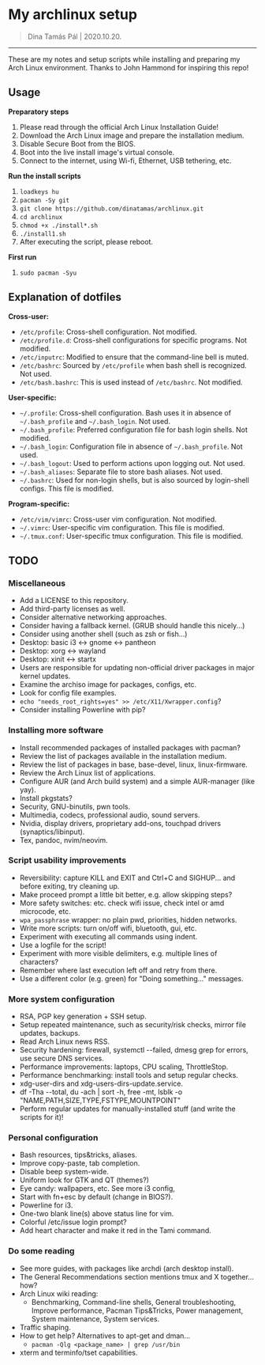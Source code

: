 # My archlinux setup

> Dina Tamás Pál | 2020.10.20.

------------------------------

These are my notes and setup scripts while installing and preparing my Arch
Linux environment. Thanks to John Hammond for inspiring this repo!

## Usage

__Preparatory steps__
1. Please read through the official Arch Linux Installation Guide!
1. Download the Arch Linux image and prepare the installation medium.
1. Disable Secure Boot from the BIOS.
1. Boot into the live install image's virtual console.
1. Connect to the internet, using Wi-fi, Ethernet, USB tethering, etc.

__Run the install scripts__
1. `loadkeys hu`
1. `pacman -Sy git`
1. `git clone https://github.com/dinatamas/archlinux.git`
1. `cd archlinux`
1. `chmod +x ./install*.sh`
1. `./install1.sh`
1. After executing the script, please reboot.

__First run__
1. `sudo pacman -Syu`

## Explanation of dotfiles

**Cross-user:**
* `/etc/profile`: Cross-shell configuration. Not modified.
* `/etc/profile.d`: Cross-shell configurations for specific programs. Not modified.
* `/etc/inputrc`: Modified to ensure that the command-line bell is muted.
* `/etc/bashrc`: Sourced by `/etc/profile` when bash shell is recognized. Not used.
* `/etc/bash.bashrc`: This is used instead of `/etc/bashrc`. Not modified.

**User-specific:**
* `~/.profile`: Cross-shell configuration. Bash uses it in absence of `~/.bash_profile` and `~/.bash_login`. Not used.
* `~/.bash_profile`: Preferred configuration file for bash login shells. Not modified.
* `~/.bash_login`: Configuration file in absence of `~/.bash_profile`. Not used.
* `~/.bash_logout`: Used to perform actions upon logging out. Not used.
* `~/.bash_aliases`: Separate file to store bash aliases. Not used.
* `~/.bashrc`: Used for non-login shells, but is also sourced by login-shell configs. This file is modified.

**Program-specific:**
* `/etc/vim/vimrc`: Cross-user vim configuration. Not modified.
* `~/.vimrc`: User-specific vim configuration. This file is modified.
* `~/.tmux.conf`: User-specific tmux configuration. This file is modified.

## TODO

### Miscellaneous
* Add a LICENSE to this repository.
* Add third-party licenses as well.
* Consider alternative networking approaches.
* Consider having a fallback kernel. (GRUB should handle this nicely...)
* Consider using another shell (such as zsh or fish...)
* Desktop: basic i3 <-> gnome <-> pantheon
* Desktop: xorg <-> wayland
* Desktop: xinit <-> startx
* Users are responsible for updating non-official driver packages in major kernel updates.
* Examine the archiso image for packages, configs, etc.
* Look for config file examples.
* `echo "needs_root_rights=yes" >> /etc/X11/Xwrapper.config`?
* Consider installing Powerline with pip?

### Installing more software
* Install recommended packages of installed packages with pacman?
* Review the list of packages available in the installation medium.
* Review the list of packages in base, base-devel, linux, linux-firmware.
* Review the Arch Linux list of applications.
* Configure AUR (and Arch build system) and a simple AUR-manager (like yay).
* Install pkgstats?
* Security, GNU-binutils, pwn tools.
* Multimedia, codecs, professional audio, sound servers.
* Nvidia, display drivers, proprietary add-ons, touchpad drivers (synaptics/libinput).
* Tex, pandoc, nvim/neovim.

### Script usability improvements
* Reversibility: capture KILL and EXIT and Ctrl+C and SIGHUP... and before exiting, try cleaning up.
* Make proceed prompt a little bit better, e.g. allow skipping steps?
* More safety switches: etc. check wifi issue, check intel or amd microcode, etc.
* `wpa_passphrase` wrapper: no plain pwd, priorities, hidden networks.
* Write more scripts: turn on/off wifi, bluetooth, gui, etc.
* Experiment with executing all commands using indent.
* Use a logfile for the script!
* Experiment with more visible delimiters, e.g. multiple lines of characters?
* Remember where last execution left off and retry from there.
* Use a different color (e.g. green) for "Doing something..." messages.

### More system configuration
* RSA, PGP key generation + SSH setup.
* Setup repeated maintenance, such as security/risk checks, mirror file updates, backups.
* Read Arch Linux news RSS.
* Security hardening: firewall, systemctl --failed, dmesg grep for errors, use secure DNS services.
* Performance improvements: laptops, CPU scaling, ThrottleStop.
* Performance benchmarking: install tools and setup regular checks.
* xdg-user-dirs and xdg-users-dirs-update.service.
* df -Tha --total, du -ach | sort -h, free -mt, lsblk -o "NAME,PATH,SIZE,TYPE,FSTYPE,MOUNTPOINT"
* Perform regular updates for manually-installed stuff (and write the scripts for it)!

### Personal configuration
* Bash resources, tips&tricks, aliases.
* Improve copy-paste, tab completion.
* Disable beep system-wide.
* Uniform look for GTK and QT (themes?)
* Eye candy: wallpapers, etc. See more i3 config,
* Start with fn+esc by default (change in BIOS?).
* Powerline for i3.
* One-two blank line(s) above status line for vim.
* Colorful /etc/issue login prompt?
* Add heart character and make it red in the Tami command.

### Do some reading
* See more guides, with packages like archdi (arch desktop install).
* The General Recommendations section mentions tmux and X together... how?
* Arch Linux wiki reading:
    * Benchmarking, Command-line shells, General troubleshooting, Improve performance, Pacman Tips&Tricks, Power management, System maintenance, System services.
* Traffic shaping.
* How to get help? Alternatives to apt-get and dman...
    * `pacman -Qlg <package_name> | grep /usr/bin`
* xterm and terminfo/tset capabilities.
